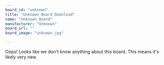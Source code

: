 ```yaml
---
board_id: "unknown"
title: "Unknown Board Download"
name: "Unknown Board"
manufacturer: "Unknown"
board_url: ""
board_image: "unknown.jpg"

---
```


Oops! Looks like we don't know anything about this board. This means it's likely very new.

